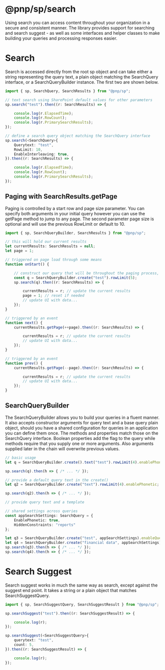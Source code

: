 # @pnp/sp/search

Using search you can access content throughout your organization in a secure and consistent manner. The library provides support for searching and search suggest - as well as some interfaces and helper classes to make building your queries and processing responses easier.

# Search

Search is accessed directly from the root sp object and can take either a string representing the query text, a plain object matching the SearchQuery interface, or a SearchQueryBuilder instance. The first two are shown below.

```TypeScript
import { sp, SearchQuery, SearchResults } from "@pnp/sp";

// text search using SharePoint default values for other parameters
sp.search("test").then((r: SearchResults) => {

    console.log(r.ElapsedTime);
    console.log(r.RowCount);
    console.log(r.PrimarySearchResults);
});

// define a search query object matching the SearchQuery interface
sp.search(<SearchQuery>{
    Querytext: "test",
    RowLimit: 10,
    EnableInterleaving: true,
}).then((r: SearchResults) => {

    console.log(r.ElapsedTime);
    console.log(r.RowCount);
    console.log(r.PrimarySearchResults);
});
```

## Paging with SearchResults.getPage

Paging is controlled by a start row and page size parameter. You can specify both arguments in your initial query however you can use the getPage method to jump to any page. The second parameter page size is optional and will use the previous RowLimit or default to 10.

```TypeScript
import { sp, SearchQueryBuilder, SearchResults } from "@pnp/sp";

// this will hold our current results
let currentResults: SearchResults = null;
let page = 1;

// triggered on page load through some means
function onStart() {

    // construct our query that will be throughout the paging process, likely from user input
    const q = SearchQueryBuilder.create("test").rowLimit(5);
    sp.search(q).then((r: SearchResults) => {

        currentResults = r; // update the current results
        page = 1; // reset if needed
        // update UI with data...
    });
}

// triggered by an event
function next() {
    currentResults.getPage(++page).then((r: SearchResults) => {

        currentResults = r; // update the current results
        // update UI with data...
    });
}

// triggered by an event
function prev() {
    currentResults.getPage(--page).then((r: SearchResults) => {

        currentResults = r; // update the current results
        // update UI with data...
    });
}
```

## SearchQueryBuilder

The SearchQueryBuilder allows you to build your queries in a fluent manner. It also accepts constructor arguments for query text and a base query plain object, should you have a shared configuration for queries in an application you can define them once. The methods and properties match those on the SearchQuery interface. Boolean properties add the flag to the query while methods require that you supply one or more arguments. Also arguments supplied later in the chain will overwrite previous values.

```TypeScript
// basic usage
let q = SearchQueryBuilder.create().text("test").rowLimit(4).enablePhonetic;

sp.search(q).then(h => { /* ... */ });

// provide a default query text in the create()
let q2 = SearchQueryBuilder.create("text").rowLimit(4).enablePhonetic;

sp.search(q2).then(h => { /* ... */ });

// provide query text and a template

// shared settings across queries
const appSearchSettings: SearchQuery = {
    EnablePhonetic: true,
    HiddenConstraints: "reports"
};

let q3 = SearchQueryBuilder.create("test", appSearchSettings).enableQueryRules;
let q4 = SearchQueryBuilder.create("financial data", appSearchSettings).enableSorting.enableStemming;
sp.search(q3).then(h => { /* ... */ });
sp.search(q4).then(h => { /* ... */ });
```

# Search Suggest

Search suggest works in much the same way as search, except against the suggest end point. It takes a string or a plain object that matches SearchSuggestQuery.

```TypeScript
import { sp, SearchSuggestQuery, SearchSuggestResult } from "@pnp/sp";

sp.searchSuggest("test").then((r: SearchSuggestResult) => {

    console.log(r);
});

sp.searchSuggest(<SearchSuggestQuery>{
    querytext: "test",
    count: 5,
}).then((r: SearchSuggestResult) => {

    console.log(r);
});
```
